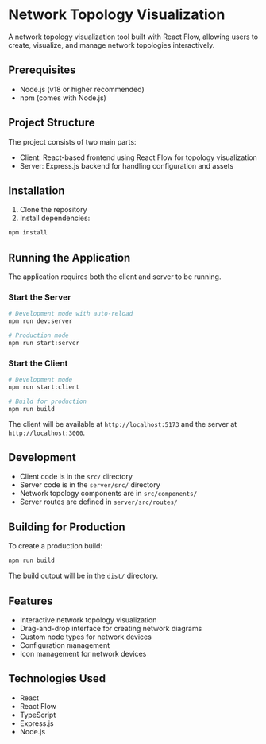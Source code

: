 # Network Topology Visualization

A network topology visualization tool built with React Flow, allowing users to create, visualize, and manage network topologies interactively.

## Prerequisites

- Node.js (v18 or higher recommended)
- npm (comes with Node.js)

## Project Structure

The project consists of two main parts:
- Client: React-based frontend using React Flow for topology visualization
- Server: Express.js backend for handling configuration and assets

## Installation

1. Clone the repository
2. Install dependencies:
```bash
npm install
```

## Running the Application

The application requires both the client and server to be running.

### Start the Server
```bash
# Development mode with auto-reload
npm run dev:server

# Production mode
npm run start:server
```

### Start the Client
```bash
# Development mode
npm run start:client

# Build for production
npm run build
```

The client will be available at `http://localhost:5173` and the server at `http://localhost:3000`.

## Development

- Client code is in the `src/` directory
- Server code is in the `server/src/` directory
- Network topology components are in `src/components/`
- Server routes are defined in `server/src/routes/`

## Building for Production

To create a production build:

```bash
npm run build
```

The build output will be in the `dist/` directory.

## Features

- Interactive network topology visualization
- Drag-and-drop interface for creating network diagrams
- Custom node types for network devices
- Configuration management
- Icon management for network devices

## Technologies Used

- React
- React Flow
- TypeScript
- Express.js
- Node.js
